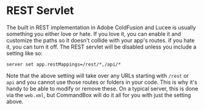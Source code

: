 # REST Servlet

The built in REST implementation in Adobe ColdFusion and Lucee is usually something you either love or hate. If you love it, you can enable it and customize the paths so it doesn't collide with your app's routes. if you hate it, you can turn it off. The REST servlet will be disabled unless you include a setting like so:

```
server set app.restMappings=/rest/*,/api/*
```

Note that the above setting will take over any URLs starting with `/rest` or `api` and you cannot use those routes or folders in your code. This is why it's handy to be able to modify or remove these. On a typical server, this is done via the `web.xml`, but CommandBox will do it all for you with just the setting above.
